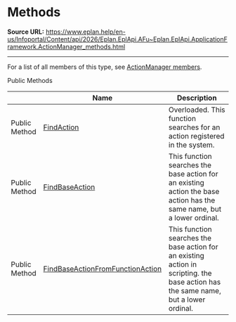 # Methods

**Source URL:** https://www.eplan.help/en-us/Infoportal/Content/api/2026/Eplan.EplApi.AFu~Eplan.EplApi.ApplicationFramework.ActionManager_methods.html

---

For a list of all members of this type, see [ActionManager members](Eplan.EplApi.AFu~Eplan.EplApi.ApplicationFramework.ActionManager_members.html).

Public Methods

|  | Name | Description |
| --- | --- | --- |
| Public Method | [FindAction](Eplan.EplApi.AFu~Eplan.EplApi.ApplicationFramework.ActionManager~FindAction.html) | Overloaded. This function searches for an action registered in the system. |
| Public Method | [FindBaseAction](Eplan.EplApi.AFu~Eplan.EplApi.ApplicationFramework.ActionManager~FindBaseAction.html) | This function searches the base action for an existing action the base action has the same name, but a lower ordinal. |
| Public Method | [FindBaseActionFromFunctionAction](Eplan.EplApi.AFu~Eplan.EplApi.ApplicationFramework.ActionManager~FindBaseActionFromFunctionAction.html) | This function searches the base action for an existing action in scripting. the base action has the same name, but a lower ordinal. |


